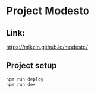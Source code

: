# Project Modesto

## Link:

https://mikzin.github.io/modesto/

## Project setup

```
npm run deploy
npm run dev
```
